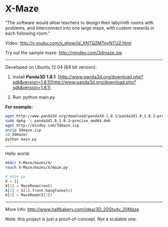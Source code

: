 X-Maze
======

"The software would allow teachers to design their labyrinth rooms with problems, and interconnect into one large maze, with custom rewards in each following room."

Video: http://v.youku.com/v_show/id_XNTQ2MTgyNTU2.html

Try out the sample maze: http://mindey.com/3dmaze.zip

******************************************************************************
Developed on Ubuntu 12.04 (64 bit version):

1. Install **Panda3D 1.8.1**:
[http://www.panda3d.org/download.php?sdk&version=1.8.1](http://www.panda3d.org/download.php?sdk&version=1.8.1)

2. Run:
python main.py

**For example:**

```bash
wget http://www.panda3d.org/download/panda3d-1.8.1/panda3d1.8_1.8.1~precise_amd64.deb
sudo dpkg -i panda3d1.8_1.8.1~precise_amd64.deb
wget http://mindey.com/3dmaze.zip
unzip 3dmaze.zip
cd 3dmaze/
python main.py
```

******************************************************************************

Hello world:

```bash
mkdir X-Maze/mazes/X/
touch X-Maze/mazes/X/maze.py
```

```python
# maze.py
X = {}
X[1] = MazeRoom(root)
X[2] = X[1].front.hangTunnel()
X[3] = MazeRoom(X[2]) 
```

******************************************************************************
More info: http://www.halfbakery.com/idea/3D_20Study_20Maze

Note: this project is just a proof-of-concept. Not a scalable one.